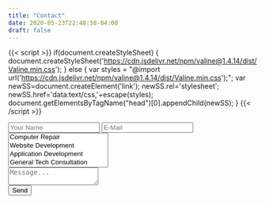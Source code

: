 ```yaml
---
title: "Contact"
date: 2020-05-23T22:48:58-04:00
draft: false
---
```

{{< script >}}
if(document.createStyleSheet) {
  document.createStyleSheet('https://cdn.jsdelivr.net/npm/valine@1.4.14/dist/Valine.min.css');
}
else {
  var styles = "@import url('https://cdn.jsdelivr.net/npm/valine@1.4.14/dist/Valine.min.css');";
  var newSS=document.createElement('link');
  newSS.rel='stylesheet';
  newSS.href='data:text/css,'+escape(styles);
  document.getElementsByTagName("head")[0].appendChild(newSS);
}
{{< /script >}}
<div id="valine" class="comment v" data-class="v">
<div class="vpanel">
<div class="vwrap">


<form name="contact" method="POST" data-netlify="true">
	<div class="vheader item3">
    <input class="vinput" type="text" name="name" placeholder="Your Name" />  
    <input class="vinput" type="email" name="email" placeholder="E-Mail" />
    <select class="vinput" name="reason[]" multiple placeholder="Reason For Contacting">
      <option value="Computer_Repair">Computer Repair</option>
      <option value="Website_Dev">Website Development</option>
      <option value="Coding">Application Development</option>
      <option value="Tech_Consult">General Tech Consultation</option>
      <option value="Networking">Home Network Setup and Repair</option>
      <option value="Other">Other</option>
    </select>
    </div>
 <div class="vedit">
    <textarea class="veditor vinput" name="message" placeholder="Message..."></textarea>
  </div>
  <div class="vrow">
  	<div class="text-right">
  	<button class="vsubmit vbtn"  type="submit">Send</button>
  	</div>
  	</div>
</form>
</div>
</div>
</div>

